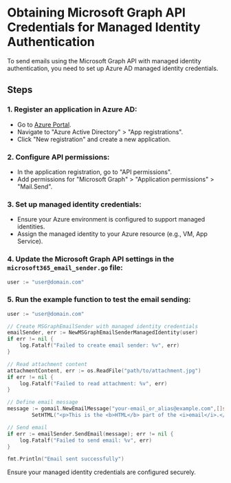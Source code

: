 # Obtaining Microsoft Graph API Credentials for Managed Identity Authentication

To send emails using the Microsoft Graph API with managed identity authentication, you need to set up Azure AD managed identity credentials.

## Steps

### 1. Register an application in Azure AD:
- Go to [Azure Portal](https://portal.azure.com/).
- Navigate to "Azure Active Directory" > "App registrations".
- Click "New registration" and create a new application.

### 2. Configure API permissions:
- In the application registration, go to "API permissions".
- Add permissions for "Microsoft Graph" > "Application permissions" > "Mail.Send".

### 3. Set up managed identity credentials:
- Ensure your Azure environment is configured to support managed identities.
- Assign the managed identity to your Azure resource (e.g., VM, App Service).

### 4. Update the Microsoft Graph API settings in the `microsoft365_email_sender.go` file:
```go
user := "user@domain.com"
```
### 5. Run the example function to test the email sending:
```go
user := "user@domain.com"

// Create MSGraphEmailSender with managed identity credentials
emailSender, err := NewMSGraphEmailSenderManagedIdentity(user)
if err != nil {
    log.Fatalf("Failed to create email sender: %v", err)
}

// Read attachment content
attachmentContent, err := os.ReadFile("path/to/attachment.jpg")
if err != nil {
    log.Fatalf("Failed to read attachment: %v", err)
}

// Define email message
message := gomail.NewEmailMessage("your-email_or_alias@example.com",[]string{"recipient@example.com"}, "Test Email with attachment", "This is the plain text part of the email.").
		SetHTML("<p>This is the <b>HTML</b> part of the <i>email</i>.</p>").AddAttachments(*gomail.NewAttachment("attachment.jpg", attachmentContent))

// Send email
if err := emailSender.SendEmail(message); err != nil {
    log.Fatalf("Failed to send email: %v", err)
}

fmt.Println("Email sent successfully")    

```
Ensure your managed identity credentials are configured securely.